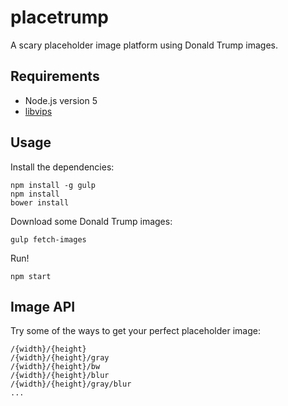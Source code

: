 # placetrump
A scary placeholder image platform using Donald Trump images.

## Requirements

- Node.js version 5
- [libvips](https://github.com/jcupitt/libvips)

## Usage

Install the dependencies:
```
npm install -g gulp
npm install
bower install
```

Download some Donald Trump images:
```
gulp fetch-images
```

Run!
```
npm start
```

## Image API

Try some of the ways to get your perfect placeholder image:
```
/{width}/{height}
/{width}/{height}/gray
/{width}/{height}/bw
/{width}/{height}/blur
/{width}/{height}/gray/blur
...
```
